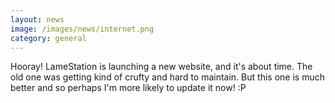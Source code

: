 ```yaml
---
layout: news
image: /images/news/internet.png
category: general
---
```


Hooray! LameStation is launching a new website, and it's about time. The old one was getting kind of crufty and hard to maintain. But this one is much better and so perhaps I'm more likely to update it now! :P
